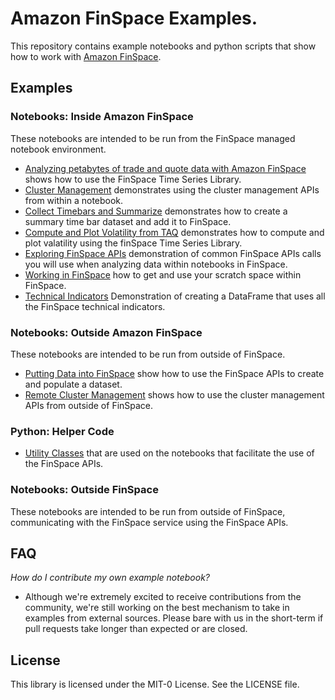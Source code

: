 # Amazon FinSpace Examples. 
This repository contains example notebooks and python scripts that show how to work with [Amazon FinSpace](https://aws.amazon.com/finspace/).

## Examples

### Notebooks: Inside Amazon FinSpace

These notebooks are intended to be run from the FinSpace managed notebook environment.

- [Analyzing petabytes of trade and quote data with Amazon FinSpace](amazon-finspace-examples/notebooks/analyze_trade_and_quote_data/) shows how to use the FinSpace Time Series Library.  
- [Cluster Management](amazon-finspace-examples/notebooks/cluster_management/) demonstrates using the cluster management APIs from within a  notebook.  
- [Collect Timebars and Summarize](amazon-finspace-examples/notebooks/collect_timebars_and_summarize/) demonstrates how to create a summary time bar dataset and add it to FinSpace.  
- [Compute and Plot Volatility from TAQ](amazon-finspace-examples/notebooks/compute_and_plot_volatility_from_taq/) demonstrates how to compute and plot valatility using the finSpace Time Series Library.  
- [Exploring FinSpace APIs](amazon-finspace-examples/notebooks/exploring_finspace_apis/) demonstration of common FinSpace APIs calls you will use when analyzing data within notebooks in FinSpace.  
- [Working in FinSpace](amazon-finspace-examples/notebooks/WorkingInFinSpace/) how to get and use your scratch space within FinSpace. 
- [Technical Indicators](amazon-finspace-examples/notebooks/technical_indicators/) Demonstration of creating a DataFrame that uses all the FinSpace technical indicators. 

### Notebooks: Outside Amazon FinSpace

These notebooks are intended to be run from outside of FinSpace. 

- [Putting Data into FinSpace](amazon-finspace-examples/notebooks/putting_data_into_finspace/) show how to use the FinSpace APIs to create and populate a dataset. 
- [Remote Cluster Management](amazon-finspace-examples/notebooks/remote_cluster_management/) shows how to use the cluster management APIs from outside of FinSpace.

### Python: Helper Code

- [Utility Classes](amazon-finspace-examples/notebooks/Utilities/) that are used on the notebooks that facilitate the use of the FinSpace APIs.  

### Notebooks: Outside FinSpace
These notebooks are intended to be run from outside of FinSpace, communicating with the FinSpace service using the FinSpace APIs.

## FAQ

*How do I contribute my own example notebook?*

- Although we're extremely excited to receive contributions from the community, we're still working on the best mechanism to take in examples from external sources.  Please bare with us in the short-term if pull requests take longer than expected or are closed.

## License

This library is licensed under the MIT-0 License. See the LICENSE file.

